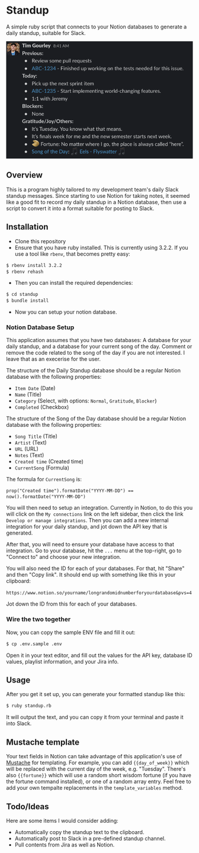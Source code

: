 # Standup

A simple ruby script that connects to your Notion databases to generate a daily standup, suitable for Slack.

![Example Standup](etc/example.png)

## Overview

This is a program highly tailored to my development team's daily Slack standup messages. Since starting to use
Notion for taking notes, it seemed like a good fit to record my daily standup in a Notion database, then 
use a script to convert it into a format suitable for posting to Slack.

## Installation

* Clone this repository
* Ensure that you have ruby installed. This is currently using 3.2.2. If you use a tool like `rbenv`, that becomes pretty easy:

```bash
$ rbenv install 3.2.2
$ rbenv rehash
```

* Then you can install the required dependencies:

```bash
$ cd standup
$ bundle install
```

* Now you can setup your notion database.

### Notion Database Setup

This application assumes that you have two databases: A database for your daily standup, and a database for
your current song of the day. Comment or remove the code related to the song of the day if you are not interested. I leave that as an execerise for the user.

The structure of the Daily Standup database should be a regular Notion database with the following properties:

* `Item Date` (Date)
* `Name` (Title)
* `Category` (Select, with options: `Normal`, `Gratitude`, `Blocker`)
* `Completed` (Checkbox)

The structure of the Song of the Day database should be a regular Notion database with the following properties:

* `Song Title` (Title)
* `Artist` (Text)
* `URL` (URL)
* `Notes` (Text)
* `Created time` (Created time)
* `CurrentSong` (Formula)

The formula for `CurrentSong` is:

```
prop("Created time").formatDate("YYYY-MM-DD") == now().formatDate("YYYY-MM-DD")
```

You will then need to setup an integration. Currently in Notion, to do this you will click on the `My connections` link on the left sidebar, then click the link `Develop or manage integrations`. Then you can add a new internal integration for your daily standup, and jot down the API key that is generated.

After that, you will need to ensure your database have access to that integration. Go to your database, hit the `...` menu at the top-right, go to "Connect to" and choose your new integration.

You will also need the ID for each of your databases. For that, hit "Share" and then "Copy link". It should end up with something like this in your clipboard:

`https://www.notion.so/yourname/longrandomidnumberforyourdatabase&pvs=4`

Jot down the ID from this for each of your databases.

### Wire the two together

Now, you can copy the sample ENV file and fill it out:

```bash
$ cp .env.sample .env
```

Open it in your text editor, and fill out the values for the API key, database ID values, playlist information,
and your Jira info.

## Usage

After you get it set up, you can generate your formatted standup like this:

```bash
$ ruby standup.rb
```

It will output the text, and you can copy it from your terminal and paste it into Slack.

## Mustache template

Your text fields in Notion can take advantage of this application's use of [Mustache](https://github.com/mustache/mustache) for templating. For example, you can add `{{day_of_week}}` which will be replaced with the current day of the week, e.g. "Tuesday". There's also `{{fortune}}` which will use a random short wisdom fortune (if you have the fortune command installed), or one of a random array entry. Feel free to add your own tempalte replacements in the `template_variables` method.

## Todo/Ideas

Here are some items I would consider adding:

* Automatically copy the standup text to the clipboard.
* Automatically post to Slack in a pre-defined standup channel.
* Pull contents from Jira as well as Notion.